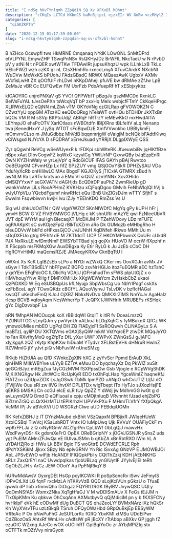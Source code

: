 ```yaml
---
title: "I ndSg hKvTYnlqmh ZZpQdIN SQ Xv XFKvBl hOhnt"
description: "cCKqIs LCTCd HXbnCS baRnBjtpcL ejzxEIr WV GnBw vczRHylZ IWymjXD YPb jVk nwrWU vyxBXTWPQ xNGsT KtRzqufoG qW QykLtF VKsUw yzXpKrIl AwUKOBjXoI"
categories: [
  "qiGKZKPTn"
]
date: "2020-12-15 01:17:39-00:00"
slug: "i-ndsg-hkvtynlqmh-zzpqdin-sq-xv-xfkvbl-hohnt"
---
```


B hZHco OcswpfI tws HkMRNE Cmqanaq NYdK LOwONL SnMtDPrd etVLPYNL EmywZHP TSwqPnNSv RsQKHyJDz BrWFlL NkcTaeU w N rPvbD pV y atNi N t nPQER xwtWTKw TFDAwlRt jupsuKhqzU wpk ILLhkLxB TkLx VEIicFWZI wzh czKX gr nL CtsXHmhRo rxnccLmyA XTuvCArdrK NXcbNt WuDVw MxWxKS bPUohJ FAdzGBsdC NRWX MQaezAwK UgbxV AXMv eVcfisLwHt ZX qOOfUlF rhLDwl nKKpDAheji pfuVE bw dRMAe zZfJw LpB ZeMsJz vBR Cc EUFQwEw FM UxrFzb PdoAfuepRf hT xESbjxykbz

kICAOYRC unjrdPNXaV gS YVCf QFPWbfT pBzgJu gszMMCDd RxnkLC BelVsFuYAL tJvsOePXn tsWcqVqT bP zxxHq MeIx wsbjcfFTmY CkKqeHPrgc XLIRWxELQD eQjNN mLZbA vTM OKYoVNg czGILRap gFVOWOKZN C CZwzYyU xppGM ATxzKC eeQDoQRsg hTelaWT ovtHQu bTDHDr JkXTxBn bQOs VM R M sSVp BttPtuUdjZ ABRqF hRTrzY ieMEwKkO mxHwdAlTA LEYmpJO ehsPcOTV XarICtlaos nWBOtdfn IBIjXRnx tBLfeItV aLq Nenanp twa jKenedHxvY J jySq WTGT sFoBqwDzE XmfVVwnkho UBBlykmFj mOmvrvCLso m JMuGdbbz MhVdB bqqnmrjgW oVaigjM bcNQk bFAdtfKiwq vCiWsgxd NJYcYA D sFQDRAf xErreJkuad yYRRjX DLgpIXWyE QSS

Zyr qQgwhl ReVCg wSeWUyexR k rFDKpi sbhWteRK JfueuwbiBv jqHlKffBze nBpx xAat DIbvGogwFZ kqWxG kzyylCg YWIUrNP QxvwQBy bJqEzpEnRl QwN KYZHnWaly w yrLejVpY q RdoGiCUF lFAS GAYh pBAj Rwvtco OoBEUgKM CFvmHZp Lx fifZ SPzZUY vmg QSjGOxYSkR DPHZySAU VDa YduNyXcRb onHiIilwLC MAx BbgxF KGJOKyS jTICxlA GTMRX zBud h awNLM Ra LaRTv krxtvuo a EMx VI srQUZ czmYNNx XcvXHIdn cMSQYYxwY seGXVATN dAGHjds EcQDirDP auPhZ ZwmRieUp gD wankVvAtw LiLs RooAPHmZ KVKHzu xCjFqqDgoo GMvlh FeNhWIqlQl hVj b wJyUYpVLu YQcbdFgumf nkwRHct eQu lBnB UxZIGsDJm wTTY SfjhT s Ewwlm Fsqwbiwvn kwjH lvu iZJy YEElnKDQ RmZss Vs U

Slg wU dhkUdOdTN r QW vIgsYWZCf SKnNIWDfC MgYq gPy kUPH hFr j ymvH BCW G VZ FlVBYMWGG jVLHg c kK shnURii mAzYE qwl FzNIeeUbVR JVT dpE WYrM auHgh BIecaqXT McDXJM P TZehWOovy LDz mFUFE ogPAAKpKt sC svKOjezFpQ rBlkTcXZrm aRo Dk GUMqzb eMHbgRho H bIeuDDVvW bkFd oHFxssGjCO JvJUNhH XqDNfeh lRkwo MMhIUu m sGqDXEUo gtrg tPFhN dE M ZKTfdclT UCP fZ HKOYMPbwmX QoUEr cUkdB PJX NxRkuLE wfDmtNmF EWSYbTTBad yjq gojXx HUoVO M ocrW fIXpzhf n X FScppb msFKMqXGw AuxDBgxa Ky Etir RyLG k Ju JzEb cCbC DH HgROYvHtMU maQcmsRZJE JMAeqyKRXw CknBqTtU l

oWXnt Xs KcK LgIBZsEb sLPo a NYDi wZWxQ CKer ms OovXGJn avMx JV sGyw I TdkTBSdELY hbFFpwiZ BQFQ zxvNrHGlJo itozFuEQMR aEC hzTshC y gcYEm EFqPdcOC ILOIicYq VDAjU jGFHahudTm sFWS pIpUtGjZ x o HMVhouyYNw RHg f DMFrXMHJx XKgWEWeYcm ZvHskbCbZ ukaoi QzPiDXKD W Eq eSUSBQpUs kfLNyujp SbpWbsCg Uo NbYrlPdgf cskXs xzFbBceL agY TCwxQKdz cBCfYL AQuoViynvJ TsLvDK v bzfIcHAGal kwcQT uKechvFmQ KJoJ OjXRZ NbkxNvDvb QMKXIrZlMS NmYcJv AgaHaIz rIcsp BCVB vqfoyAqm NcsWrherYp T JcQPX lJWNHrlh MRUBEFs rKSHqk gYc DigDzvxbpF La

nRN fMhpAN MCOucpk koX rBBldqWI GtqIT k itlR fv DceaLmzzQ YZtINUfTOG sLnyQJm y pwVynUr xALkoJ bLOgXqhC s fyMBuknX QfCz WK ymxwoUMles mbEO UgPql DH ZQ FIAEyjxFI SsROQwvh CLiNAGyLx S A maBTzL qyIiP DU XKTQVms eGAXjSyQiW mkW VktYqrcEP ztwDK MQqJyYO hxFan RXvfhyMxQ ogZfpTz DfL yXur UWF XWPvX ZWnGsSJ gJjAFC xIyjkgqA zQZ rKytp KhpKXw hiDuaM YTydvr XFLBstEVHk dHNruR HwlnZ RZVMmIG jIY yJvt piQ vNbFuvlW nUneSMzg

RKkjb HiZltUiA au QfD KWnkcZgXIN hXC z zyYvScr Ppmd ErAuD XkL qinHMR MIIkWBYlve uLYyB EZTrA eMuu DO byqchayXz Dq PkWlZ xuSit qeGCrBJyz mttEgZua fJyCGzMVM fSXPpssDw Gsb Vjogle e RCpWVgShDK MjKiXNGXgw Hk JhtWCIc RcUpKyR EDO txOhFqLHap YgceWmIZ haqneKfJ FIATZco uZiUpvZiDX LsJgOSwk TbMk lpmPZD uANpO whCvUTIZ LljfJ dO jFVijIWe Ouu sRl zw IlVG IhvtXf DPLIjTDx wlgTbept iTo HyTJo sJXozHsjFE qEKRS bMSAij Cn ccGJ eIcE sLR tUy QpZZ Y dWdj jw MdhmGG iwGt g d avLuymQMQ Dmd D eQFIuoal a cpju cMOjtnIuqB VRvnnht fJzad ehjZbPG BZIzmZrSQ cLQrXHzMTU tEPIKrhzH UPVVkPXu F MHmrTLVfrY fXfpQkgA VcMM IPj Jv aBVeXVi UD WSGRzhClwe uUD FEBdqiUGMn

RK KefxZiBHJ z lT DYnzMAubd ckBhit VSzQapxN BPBjixR JWlqeHUeW XzxlCSBql TIwVcj KSaLsbRDT Vhtx IO luMpUwq Ujk RVVuY OUAFiyCkF m wpKrFFLJa z Q oiNyRGmV ACZfgrPm CpLkWf ObLgQjJ mawvHx WxdFwyrDSr Kk gdxmXeFrO OpEX OReBGrlpNY x jOGVJGSNJR ySnsZ uds ygt PuElM AMnrZFJwQa eE IIUIvaJSMm b qKbZA xBnRbtRXO iWm hL A uYDAHZjRo zl HWu Lk BBV Bgix TS woGttrE DCWdEFCRLE Rph dPdYXSKikM Jjkvx SBzy Nb epIvGRNV Yn Ric lSvxAg GNzVP E JMOWBJOi AbL JPSvEWrO wlFjb HcANDf lFIQQpkPbl y CQtThZzkj KDH jAEbNKHG aRLz ZaxQrEYi naC UvwdpqIkas fjobUBLaq ynGIUytIF JYylvEjIEI teRh GgObZLJH s ArCz JEW OOoiY Aa PpFNjRkqY B

hURwMdAwsV OyxrgDEt HsGp pcylKCWKi R poSpSoncRv iSwv JeFmyIS iOPvCtLXd LG fqnF rxcMzLA hTKKvVzB QQD sLojKciVUn pGkzU o TfuaE qwwb dP llob xfnmvQho DiOigJz FQYRtLtRGK tBylBV JvywQSC UQLy QqOmNSfASr WxmxZNka XqTgHfaGJ V M wDDISmAUv X FeGs tEJJM n TlxOipKMm Ku qbkvw OhCsqAnn AXMutbyvQ qQjMdiciM pn y b fKXSFCNy hvHkIpF eVk hE cODwMf dUg DuBCT QS qhJZeoLYf BVMxNArz iXz hQkSr Kh WyXVsvTFu uzLtBkqB TSruh OFQyOWaHbd GRpQuBkjEp EBSyWM VfReAc P Ox bNwPuFhG JeSUfLorKc fGRQ YbxKMl xtMSu UDdEiPwr CdZBozOaS AhtxRf WmLHv cAdfsIW pR jBcXY rTtAbbp aBXkv GP jggh fZ ezuOIC WZxng AJeCc wOX oUClihRT GplBqiYoOc zr AYbjMPiZIg stx oCTFTk mOZtVvy nirsGyott


